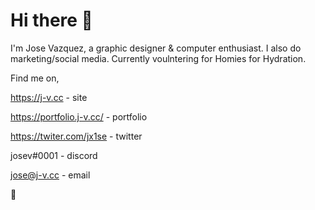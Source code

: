 # Hi there 👋

I'm Jose Vazquez, a graphic designer & computer enthusiast. I also do marketing/social media. Currently voulntering for Homies for Hydration. 

Find me on, 

https://j-v.cc - site

https://portfolio.j-v.cc/ - portfolio 

https://twiter.com/jx1se - twitter

josev#0001 - discord 

jose@j-v.cc - email


🙂

